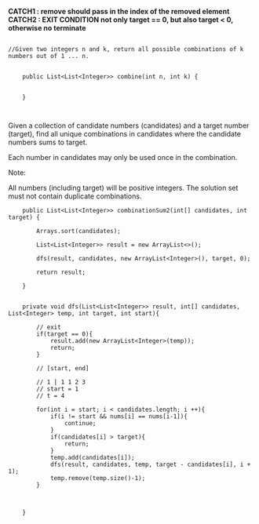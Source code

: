 **CATCH1 : remove should pass in the index of the removed element**
**CATCH2 : EXIT CONDITION not only target == 0, but also target < 0, otherwise no terminate**

```

//Given two integers n and k, return all possible combinations of k numbers out of 1 ... n.


    public List<List<Integer>> combine(int n, int k) {
        

    }



```


Given a collection of candidate numbers (candidates) and a target number (target), find all unique combinations in candidates where the candidate numbers sums to target.

Each number in candidates may only be used once in the combination.

Note:

All numbers (including target) will be positive integers.
The solution set must not contain duplicate combinations.



```
    public List<List<Integer>> combinationSum2(int[] candidates, int target) {

        Arrays.sort(candidates);

        List<List<Integer>> result = new ArrayList<>();

        dfs(result, candidates, new ArrayList<Integer>(), target, 0);

        return result;
    
    }


    private void dfs(List<List<Integer>> result, int[] candidates, List<Integer> temp, int target, int start){

        // exit
        if(target == 0){
            result.add(new ArrayList<Integer>(temp));
            return;
        }

        // [start, end]

        // 1 | 1 1 2 3  
        // start = 1
        // t = 4

        for(int i = start; i < candidates.length; i ++){
            if(i != start && nums[i] == nums[i-1]){
                continue;
            }
            if(candidates[i] > target){
                return;
            }
            temp.add(candidates[i]);
            dfs(result, candidates, temp, target - candidates[i], i + 1);
            temp.remove(temp.size()-1);
        }



    }